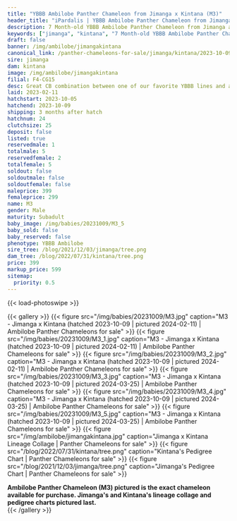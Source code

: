 ```yaml
---
title: "YBBB Ambilobe Panther Chameleon from Jimanga x Kintana (M3)"
header_title: "iPardalis | YBBB Ambilobe Panther Chameleon from Jimanga x Kintana | M3"
description: 7 Month-old YBBB Ambilobe Panther Chameleon from Jimanga and Kintana. Great CB combination between one of our favorite YBBB lines and a Chromatic Chameleons female. We've included sire and dam dendrograms if available, but you can view our Jimanga or Kintana breeder pages for more information.
keywords: ["jimanga", "kintana", "7 Month-old YBBB Ambilobe Panther Chameleon", "baby chameleons for sale", "buy panther chameleon", "panther for sale", "ambilobe panther chameleons for sale", "ambilobe panther chameleon for sale"]
draft: false
banner: /img/ambilobe/jimangakintana
canonical_link: /panther-chameleons-for-sale/jimanga/kintana/2023-10-09/M3/
sire: jimanga
dam: kintana
image: /img/ambilobe/jimangakintana
filial: F4-CG15
desc: Great CB combination between one of our favorite YBBB lines and a Chromatic Chameleons female.
laid: 2023-02-11
hatchstart: 2023-10-05
hatchend: 2023-10-09
shipping: 3 months after hatch
hatchnum: 24
clutchsize: 25
deposit: false
listed: true
reservedmale: 1
totalmale: 5
reservedfemale: 2
totalfemale: 5
soldout: false
soldoutmale: false
soldoutfemale: false
maleprice: 399
femaleprice: 299
name: M3
gender: Male
maturity: Subadult
baby_image: /img/babies/20231009/M3_5
baby_sold: false
baby_reserved: false
phenotype: YBBB Ambilobe
sire_tree: /blog/2021/12/03/jimanga/tree.png
dam_tree: /blog/2022/07/31/kintana/tree.png
price: 399
markup_price: 599
sitemap: 
  priority: 0.5
---
```


{{< load-photoswipe >}}

{{< gallery >}}
  {{< figure src="/img/babies/20231009/M3.jpg" caption="M3 - Jimanga x Kintana (hatched 2023-10-09 | pictured 2024-02-11) | Ambilobe Panther Chameleons for sale" >}}
  {{< figure src="/img/babies/20231009/M3_1.jpg" caption="M3 - Jimanga x Kintana (hatched 2023-10-09 | pictured 2024-02-11) | Ambilobe Panther Chameleons for sale" >}}
  {{< figure src="/img/babies/20231009/M3_2.jpg" caption="M3 - Jimanga x Kintana (hatched 2023-10-09 | pictured 2024-02-11) | Ambilobe Panther Chameleons for sale" >}}
  {{< figure src="/img/babies/20231009/M3_3.jpg" caption="M3 - Jimanga x Kintana (hatched 2023-10-09 | pictured 2024-03-25) | Ambilobe Panther Chameleons for sale" >}}
  {{< figure src="/img/babies/20231009/M3_4.jpg" caption="M3 - Jimanga x Kintana (hatched 2023-10-09 | pictured 2024-03-25) | Ambilobe Panther Chameleons for sale" >}}
  {{< figure src="/img/babies/20231009/M3_5.jpg" caption="M3 - Jimanga x Kintana (hatched 2023-10-09 | pictured 2024-03-25) | Ambilobe Panther Chameleons for sale" >}}
  {{< figure src="/img/ambilobe/jimangakintana.jpg" caption="Jimanga x Kintana Lineage Collage | Panther Chameleons for sale" >}}
  {{< figure src="/blog/2022/07/31/kintana/tree.png" caption="Kintana's Pedigree Chart | Panther Chameleons for sale" >}}
  {{< figure src="/blog/2021/12/03/jimanga/tree.png" caption="Jimanga's Pedigree Chart | Panther Chameleons for sale" >}}
  <figcaption itemprop="description"><strong>Ambilobe Panther Chameleon (M3) pictured is the exact chameleon available for purchase. Jimanga's and Kintana's lineage collage and pedigree charts pictured last.</strong></figcaption>
{{< /gallery >}}
